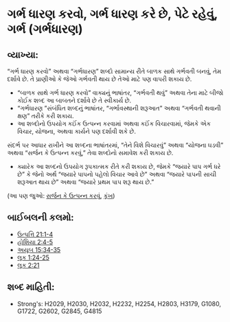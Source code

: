 # ગર્ભ ધારણ કરવો, ગર્ભ ધારણ કરે છે, પેટે રહેવું, ગર્ભ (ગર્ભધારણ)

## વ્યાખ્યા: 

“ગર્ભ ધારણ કરવો” અથવા “ગર્ભધારણ” શબ્દો સામાન્ય રીતે બાળક સાથે ગર્ભવતી બનવું, તેમ દર્શાવે છે.
તે પ્રાણીઓ કે જેઓ ગર્ભવતી થાય છે તેઓ માટે પણ વાપરી શકાય છે.

* “બાળક સાથે ગર્ભ ધારણ કરવો” વાક્યનું ભાષાંતર, “ગર્ભવતી થવું” અથવા તેના માટે બીજો કોઈક શબ્દ આ બાબતને દર્શાવે છે તે સ્વીકાર્ય છે.
* “ગર્ભધારણ ”સંબંધિત શબ્દનું ભાષાંતર, “ગર્ભાવસ્થાની શરૂઆત” અથવા “ગર્ભવતી થવાની ક્ષણ” તરીકે કરી શકાય.
* આ શબ્દોનો ઉપયોગ કઈંક ઉત્પન્ન કરવામાં અથવા કઈંક વિચારવામાં, જેમકે એક વિચાર, યોજના, અથવા કાર્યને પણ દર્શાવી શકે છે.

સંદર્ભ પર આધાર રાખીને આ શબ્દના ભાષાંતરમાં, “તેને વિશે વિચારવું” અથવા “યોજના ઘડવી” અથવા “સર્જન કે ઉત્પન્ન કરવું,” તેવા શબ્દોનો સમાવેશ કરી શકાય છે.

* ક્યારેક આ શબ્દનો ઉપયોગ રૂપકાત્મક રીતે કરી શકાય છે, જેમકે “જયારે પાપ ગર્ભ ધરે છે” કે જેનો અર્થ “જયારે પાપનો પહેલો વિચાર આવે છે” અથવા “જયારે પાપની સાચી શરૂઆત થાય છે” અથવા “જયારે પ્રથમ પાપ શરૂ થાય છે.”

(આ પણ જુઓ: [સર્જન કે ઉત્પન્ન કરવું](../other/creation.md), [કૂંખ](../other/womb.md))

## બાઈબલની કલમો: 

* [ઉત્પત્તિ 21:1-4](rc://gu/tn/help/gen/21/01)
* [હોશિયા 2:4-5](rc://gu/tn/help/hos/02/04)
* [અયૂબ 15:34-35](rc://gu/tn/help/job/15/34)
* [લૂક 1:24-25](rc://gu/tn/help/luk/01/24)
* [લૂક 2:21](rc://gu/tn/help/luk/02/21)

## શબ્દ માહિતી: 

* Strong's: H2029, H2030, H2032, H2232, H2254, H2803, H3179, G1080, G1722, G2602, G2845, G4815
